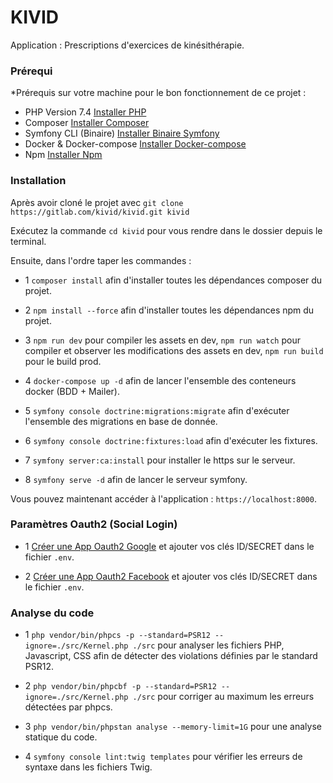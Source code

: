 # KIVID

Application : Prescriptions d'exercices de kinésithérapie. 

### Prérequi

*Prérequis sur votre machine pour le bon fonctionnement de ce projet : 
- PHP Version 7.4 [Installer PHP](https://www.php.net/manual/fr/install.php)
- Composer [Installer Composer](https://getcomposer.org/download/) 
- Symfony CLI (Binaire) [Installer Binaire Symfony](https://symfony.com/download) 
- Docker & Docker-compose [Installer Docker-compose](https://docs.docker.com/compose/install/)
- Npm [Installer Npm](https://www.npmjs.com/get-npm) 

### Installation

Après avoir cloné le projet avec ``git clone https://gitlab.com/kivid/kivid.git kivid``

Exécutez la commande ``cd kivid`` pour vous rendre dans le dossier depuis le terminal.

Ensuite, dans l'ordre taper les commandes : 

- 1 ``composer install`` afin d'installer toutes les dépendances composer du projet.

- 2 ``npm install --force`` afin d'installer toutes les dépendances npm du projet.

- 3 ``npm run dev`` pour compiler les assets en dev, ``npm run watch`` pour compiler et observer les modifications des assets en dev, ``npm run build`` pour le build prod.

- 4 ``docker-compose up -d`` afin de lancer l'ensemble des conteneurs docker (BDD + Mailer).

- 5 ``symfony console doctrine:migrations:migrate`` afin d'exécuter l'ensemble des migrations en base de donnée.

- 6 ``symfony console doctrine:fixtures:load`` afin d'exécuter les fixtures.

- 7 ``symfony server:ca:install`` pour installer le https sur le serveur.

- 8 ``symfony serve -d`` afin de lancer le serveur symfony.

Vous pouvez maintenant accéder à l'application : ``https://localhost:8000``.

### Paramètres Oauth2 (Social Login)

- 1 [Créer une App Oauth2 Google](https://developers.google.com) et ajouter vos clés ID/SECRET dans le fichier ``.env``.

- 2 [Créer une App Oauth2 Facebook](https://developers.facebook.com) et ajouter vos clés ID/SECRET dans le fichier ``.env``.

### Analyse du code

- 1 ``php vendor/bin/phpcs -p --standard=PSR12 --ignore=./src/Kernel.php ./src`` pour analyser les fichiers PHP, Javascript, CSS afin de détecter des violations définies par le standard PSR12.

- 2 ``php vendor/bin/phpcbf -p --standard=PSR12 --ignore=./src/Kernel.php ./src`` pour corriger au maximum les erreurs détectées par phpcs.

- 3 ``php vendor/bin/phpstan analyse --memory-limit=1G`` pour une analyse statique du code.

- 4 ``symfony console lint:twig templates`` pour vérifier les erreurs de syntaxe dans les fichiers Twig.

